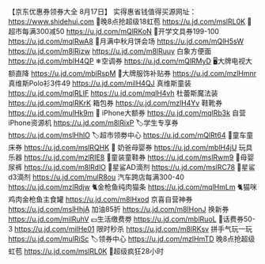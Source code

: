 【京东优惠券领券大全 8月17日】
实得惠省钱值得买源网址：https://www.shidehui.com
🧧晚8点抢超级18虹苞
https://u.jd.com/mslRL0K
🛒超市每满300减50
https://u.jd.com/mQlRKoN
📐开学文具券199-100
https://u.jd.com/mqlRwA8
🥮月满中秋月饼会场
https://u.jd.com/mQlH5sW
https://u.jd.com/m8lRizw
https://u.jd.com/m8lRuuy
白象方便面
https://u.jd.com/mblH4QP
❄空调券
https://u.jd.com/mQlRMyD
🖥大牌电视大额直降
https://u.jd.com/mblRspM
🧥大牌服饰补贴券
https://u.jd.com/mzlHmnr
真维斯Polo衫3件49
https://u.jd.com/milH4QJ
真维斯童装
https://u.jd.com/mqlRLIF
https://u.jd.com/mqlH4vh
杜蕾斯魔法装
https://u.jd.com/mqlRKrK
箱包券
https://u.jd.com/mzlH4Yv
鞋靴券
https://u.jd.com/mulHk9m
 iPhone大额券
https://u.jd.com/mqlRb3k
自营iPhone资源机
https://u.jd.com/m8lRixP
🏷学生专享券
https://u.jd.com/mslHhlO
🏷超市领劵中心
https://u.jd.com/mQlRt64
🛴童车童床券
https://u.jd.com/mslRQHK
🏻 奶爸母婴券
https://u.jd.com/mblH4jU
玩具乐器
https://u.jd.com/mzlRIE8
🏻童装童鞋券
https://u.jd.com/mslRwm9
🏻母婴尿裤
https://u.jd.com/m8lRdlO
🏻星鲨AD滴剂
https://u.jd.com/mslRC78
🏻星鲨d3滴剂
https://u.jd.com/mulR8ou
汽车跨店每满300-40
https://u.jd.com/mzlRdjw
🐈金枪鱼纯肉猫条
https://u.jd.com/mqlHmLm
🐈猫咪鸡肉金枪鱼主食罐
https://u.jd.com/m8lHxod
京喜自营神券
https://u.jd.com/mslHhjA
加油85折
https://u.jd.com/m8lHonJ
换新券
https://u.jd.com/milRuhV
💴生活缴费劵
https://u.jd.com/mblRuoL
🏻话费券50-3
https://u.jd.com/milHe01
限时秒杀
https://u.jd.com/m8lRKsv
拼手气玩一玩
https://u.jd.com/mulRiSc
🏷领券中心
https://u.jd.com/mzlHmTD
晚8点抢超级虹苞
https://u.jd.com/mslRL0K
🧧超级疯狂28小时